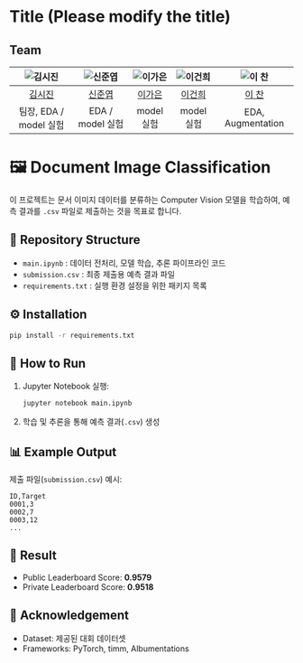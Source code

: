 # Title (Please modify the title)
## Team

| ![김시진](https://avatars.githubusercontent.com/u/46598332?v=4) | ![신준엽](https://avatars.githubusercontent.com/u/180160571?v=4) | ![이가은](https://avatars.githubusercontent.com/u/217889143?v=4) | ![이건희](https://avatars.githubusercontent.com/u/213379929?v=4) | ![이  찬](https://avatars.githubusercontent.com/u/100181857?v=4) |
| :--------------------------------------------------------------: | :--------------------------------------------------------------: | :--------------------------------------------------------------: | :--------------------------------------------------------------: | :--------------------------------------------------------------: |
|            [김시진](https://github.com/kimsijin33)             |            [신준엽](https://github.com/Shin-junyeob)             |            [이가은](https://github.com/kkaeunii)             |            [이건희](https://github.com/GH-Lee33)             |            [이  찬](https://github.com/SKKULEE)             |
|                             팀장, EDA / model 실험                             |                             EDA / model 실험                             |                            model 실험                             |                            model 실험                             |                            EDA, Augmentation                             |

# 🖼️ Document Image Classification

이 프로젝트는 문서 이미지 데이터를 분류하는 Computer Vision 모델을 학습하여, 예측 결과를 `.csv` 파일로 제출하는 것을 목표로 합니다.

## 📂 Repository Structure
- `main.ipynb` : 데이터 전처리, 모델 학습, 추론 파이프라인 코드
- `submission.csv` : 최종 제출용 예측 결과 파일
- `requirements.txt` : 실행 환경 설정을 위한 패키지 목록

## ⚙️ Installation
```bash
pip install -r requirements.txt
```

## 🚀 How to Run
1. Jupyter Notebook 실행:
   ```bash
   jupyter notebook main.ipynb
   ```
2. 학습 및 추론을 통해 예측 결과(`.csv`) 생성

## 📊 Example Output
제출 파일(`submission.csv`) 예시:
```csv
ID,Target
0001,3
0002,7
0003,12
...
```

## 📌 Result
- Public Leaderboard Score: **0.9579**
- Private Leaderboard Score: **0.9518**

## 🙌 Acknowledgement
- Dataset: 제공된 대회 데이터셋
- Frameworks: PyTorch, timm, Albumentations

